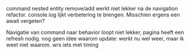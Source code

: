 command nested entity remove/add werkt niet lekker na de navigation refactor.
    console.log lijkt verbetering te brengen. Misschien ergens een await vergeten?

Navigatie van command naar behavior loopt niet lekker, pagina heeft een refresh nodig.
    nog geen idee waarom
    update: werkt nu wel weer, maar ik weet niet waarom. wrs iets met timing


